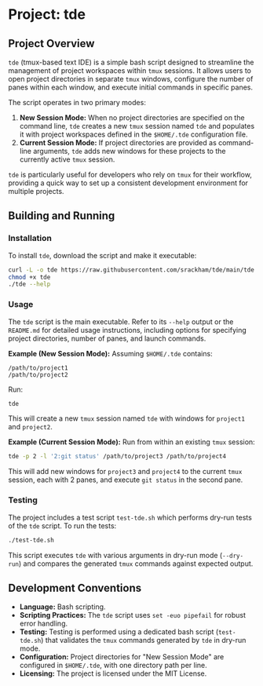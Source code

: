 # Project: tde

## Project Overview

`tde` (tmux-based text IDE) is a simple bash script designed to streamline the management of project workspaces within `tmux` sessions. It allows users to open project directories in separate `tmux` windows, configure the number of panes within each window, and execute initial commands in specific panes.

The script operates in two primary modes:
1.  **New Session Mode:** When no project directories are specified on the command line, `tde` creates a new `tmux` session named `tde` and populates it with project workspaces defined in the `$HOME/.tde` configuration file.
2.  **Current Session Mode:** If project directories are provided as command-line arguments, `tde` adds new windows for these projects to the currently active `tmux` session.

`tde` is particularly useful for developers who rely on `tmux` for their workflow, providing a quick way to set up a consistent development environment for multiple projects.

## Building and Running

### Installation

To install `tde`, download the script and make it executable:

```bash
curl -L -o tde https://raw.githubusercontent.com/srackham/tde/main/tde
chmod +x tde
./tde --help
```

### Usage

The `tde` script is the main executable. Refer to its `--help` output or the `README.md` for detailed usage instructions, including options for specifying project directories, number of panes, and launch commands.

**Example (New Session Mode):**
Assuming `$HOME/.tde` contains:
```
/path/to/project1
/path/to/project2
```
Run:
```bash
tde
```
This will create a new `tmux` session named `tde` with windows for `project1` and `project2`.

**Example (Current Session Mode):**
Run from within an existing `tmux` session:
```bash
tde -p 2 -l '2:git status' /path/to/project3 /path/to/project4
```
This will add new windows for `project3` and `project4` to the current `tmux` session, each with 2 panes, and execute `git status` in the second pane.

### Testing

The project includes a test script `test-tde.sh` which performs dry-run tests of the `tde` script. To run the tests:

```bash
./test-tde.sh
```

This script executes `tde` with various arguments in dry-run mode (`--dry-run`) and compares the generated `tmux` commands against expected output.

## Development Conventions

*   **Language:** Bash scripting.
*   **Scripting Practices:** The `tde` script uses `set -euo pipefail` for robust error handling.
*   **Testing:** Testing is performed using a dedicated bash script (`test-tde.sh`) that validates the `tmux` commands generated by `tde` in dry-run mode.
*   **Configuration:** Project directories for "New Session Mode" are configured in `$HOME/.tde`, with one directory path per line.
*   **Licensing:** The project is licensed under the MIT License.
